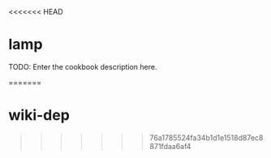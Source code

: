 <<<<<<< HEAD
# lamp

TODO: Enter the cookbook description here.

=======
# wiki-dep
>>>>>>> 76a1785524fa34b1d1e1518d87ec8871fdaa6af4
